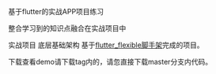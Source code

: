 基于flutter的实战APP项目练习

整合学习到的知识点融合在实战项目中

实战项目 底层基础架构
基于[flutter_flexible脚手架](https://github.com/tec8297729/flutter_flexible "flutter_flexible脚手架")完成的项目。

下载查看demo请下载tag内的，请忽直接下载master分支内代码。
